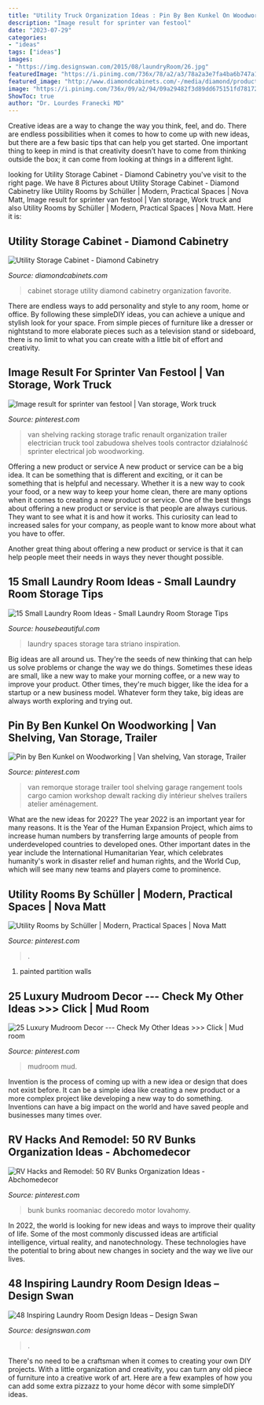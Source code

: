 ```yaml
---
title: "Utility Truck Organization Ideas : Pin By Ben Kunkel On Woodworking"
description: "Image result for sprinter van festool"
date: "2023-07-29"
categories:
- "ideas"
tags: ["ideas"]
images:
- "https://img.designswan.com/2015/08/laundryRoom/26.jpg"
featuredImage: "https://i.pinimg.com/736x/78/a2/a3/78a2a3e7fa4ba6b747a1160fecd61d81.jpg"
featured_image: "http://www.diamondcabinets.com/-/media/diamond/products/cabinet_interiors/4utilitympos2.jpg"
image: "https://i.pinimg.com/736x/09/a2/94/09a29482f3d89dd675151fd78172ecf2.jpg"
ShowToc: true
author: "Dr. Lourdes Franecki MD"
---
```



Creative ideas are a way to change the way you think, feel, and do. There are endless possibilities when it comes to how to come up with new ideas, but there are a few basic tips that can help you get started. One important thing to keep in mind is that creativity doesn’t have to come from thinking outside the box; it can come from looking at things in a different light.

	

		
looking for Utility Storage Cabinet - Diamond Cabinetry you've visit to the right page. We have 8 Pictures about Utility Storage Cabinet - Diamond Cabinetry like Utility Rooms by Schüller | Modern, Practical Spaces | Nova Matt, Image result for sprinter van festool | Van storage, Work truck and also Utility Rooms by Schüller | Modern, Practical Spaces | Nova Matt. Here it is:
		
    
## Utility Storage Cabinet - Diamond Cabinetry

<img loading=lazy src="http://www.diamondcabinets.com/-/media/diamond/products/cabinet_interiors/4utilitympos2.jpg" onerror="this.onerror=null;this.src='https://tse2.mm.bing.net/th?id=OIP.s5mzdLLIMOcgmAFiVURewQHaLH&amp;pid=15.1';" alt="Utility Storage Cabinet - Diamond Cabinetry">

_Source: diamondcabinets.com_

>cabinet storage utility diamond cabinetry organization favorite. 

	

There are endless ways to add personality and style to any room, home or office. By following these simpleDIY ideas, you can achieve a unique and stylish look for your space. From simple pieces of furniture like a dresser or nightstand to more elaborate pieces such as a television stand or sideboard, there is no limit to what you can create with a little bit of effort and creativity.

    
## Image Result For Sprinter Van Festool | Van Storage, Work Truck

<img loading=lazy src="https://i.pinimg.com/736x/78/a2/a3/78a2a3e7fa4ba6b747a1160fecd61d81.jpg" onerror="this.onerror=null;this.src='https://tse3.mm.bing.net/th?id=OIP.SfFQsRz49syFVYX2bKp1fAHaNK&amp;pid=15.1';" alt="Image result for sprinter van festool | Van storage, Work truck">

_Source: pinterest.com_

>van shelving racking storage trafic renault organization trailer electrician truck tool zabudowa shelves tools contractor działalność sprinter electrical job woodworking. 

	

Offering a new product or service
A new product or service can be a big idea. It can be something that is different and exciting, or it can be something that is helpful and necessary. Whether it is a new way to cook your food, or a new way to keep your home clean, there are many options when it comes to creating a new product or service. 
One of the best things about offering a new product or service is that people are always curious. They want to see what it is and how it works. This curiosity can lead to increased sales for your company, as people want to know more about what you have to offer. 

Another great thing about offering a new product or service is that it can help people meet their needs in ways they never thought possible.

    
## 15 Small Laundry Room Ideas - Small Laundry Room Storage Tips

<img loading=lazy src="https://hips.hearstapps.com/hmg-prod.s3.amazonaws.com/images/mint-laundry-room-1518203891.jpg?crop=1xw:0.9856262833675564xh;center,top&amp;resize=480:*" onerror="this.onerror=null;this.src='https://tse3.mm.bing.net/th?id=OIP.GBtLyK1m04CIPV0clHazpwHaLH&amp;pid=15.1';" alt="15 Small Laundry Room Ideas - Small Laundry Room Storage Tips">

_Source: housebeautiful.com_

>laundry spaces storage tara striano inspiration. 

	

Big ideas are all around us. They're the seeds of new thinking that can help us solve problems or change the way we do things. Sometimes these ideas are small, like a new way to make your morning coffee, or a new way to improve your product. Other times, they're much bigger, like the idea for a startup or a new business model. Whatever form they take, big ideas are always worth exploring and trying out.

    
## Pin By Ben Kunkel On Woodworking | Van Shelving, Van Storage, Trailer

<img loading=lazy src="https://i.pinimg.com/736x/10/f3/95/10f39508207311d54e22dbff1008ae3c.jpg" onerror="this.onerror=null;this.src='https://tse2.mm.bing.net/th?id=OIP.Fso-lqDUimfcwk2GYxmMSgHaKI&amp;pid=15.1';" alt="Pin by Ben Kunkel on Woodworking | Van shelving, Van storage, Trailer">

_Source: pinterest.com_

>van remorque storage trailer tool shelving garage rangement tools cargo camion workshop dewalt racking diy intérieur shelves trailers atelier aménagement. 

	

What are the new ideas for 2022?
The year 2022 is an important year for many reasons. It is the Year of the Human Expansion Project, which aims to increase human numbers by transferring large amounts of people from underdeveloped countries to developed ones. Other important dates in the year include the International Humanitarian Year, which celebrates humanity's work in disaster relief and human rights, and the World Cup, which will see many new teams and players come to prominence.

    
## Utility Rooms By Schüller | Modern, Practical Spaces | Nova Matt

<img loading=lazy src="https://i.pinimg.com/736x/09/a2/94/09a29482f3d89dd675151fd78172ecf2.jpg" onerror="this.onerror=null;this.src='https://tse1.mm.bing.net/th?id=OIP.CR-yye9vHEfbrRo4YcmoqQHaNa&amp;pid=15.1';" alt="Utility Rooms by Schüller | Modern, Practical Spaces | Nova Matt">

_Source: pinterest.com_

>. 

	

1. painted partition walls

    
## 25 Luxury Mudroom Decor --- Check My Other Ideas &gt;&gt;&gt; Click | Mud Room

<img loading=lazy src="https://i.pinimg.com/736x/84/99/d5/8499d5c9dd40dc13d24ab85e6720009f--mudrooms-with-laundry-laundry-rooms.jpg" onerror="this.onerror=null;this.src='https://tse4.mm.bing.net/th?id=OIP.L9dWeLzvgFBgHUmkPqtZ1QHaLG&amp;pid=15.1';" alt="25 Luxury Mudroom Decor --- Check My Other Ideas &gt;&gt;&gt; Click | Mud room">

_Source: pinterest.com_

>mudroom mud. 

	

Invention is the process of coming up with a new idea or design that does not exist before. It can be a simple idea like creating a new product or a more complex project like developing a new way to do something. Inventions can have a big impact on the world and have saved people and businesses many times over.

    
## RV Hacks And Remodel: 50 RV Bunks Organization Ideas - Abchomedecor

<img loading=lazy src="https://i.pinimg.com/736x/4c/e2/4c/4ce24c4efbe667fc8bb8f81e31dbf00d.jpg" onerror="this.onerror=null;this.src='https://tse3.mm.bing.net/th?id=OIP.LKShvjMWgXXfv2W_aBIcpQHaLH&amp;pid=15.1';" alt="RV Hacks and Remodel: 50 RV Bunks Organization Ideas - Abchomedecor">

_Source: pinterest.com_

>bunk bunks roomaniac decoredo motor lovahomy. 

	

In 2022, the world is looking for new ideas and ways to improve their quality of life. Some of the most commonly discussed ideas are artificial intelligence, virtual reality, and nanotechnology. These technologies have the potential to bring about new changes in society and the way we live our lives.

    
## 48 Inspiring Laundry Room Design Ideas – Design Swan

<img loading=lazy src="https://img.designswan.com/2015/08/laundryRoom/26.jpg" onerror="this.onerror=null;this.src='https://tse3.mm.bing.net/th?id=OIP.zRWc8MmQ7w4rra4YvW1xtwHaLC&amp;pid=15.1';" alt="48 Inspiring Laundry Room Design Ideas – Design Swan">

_Source: designswan.com_

>. 

	

There's no need to be a craftsman when it comes to creating your own DIY projects. With a little organization and creativity, you can turn any old piece of furniture into a creative work of art. Here are a few examples of how you can add some extra pizzazz to your home décor with some simpleDIY ideas.

